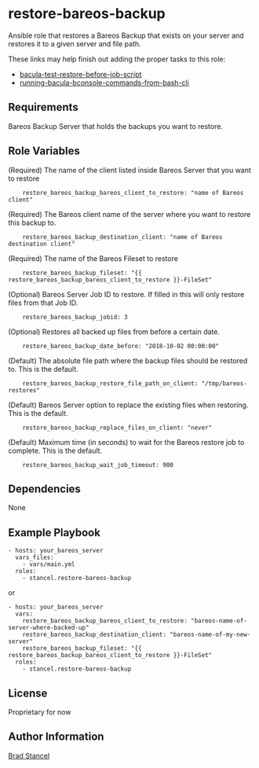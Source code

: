 restore-bareos-backup
=========

Ansible role that restores a Bareos Backup that exists on your server and restores it to a given server and file path.  

These links may help finish out adding the proper tasks to this role:
 - [bacula-test-restore-before-job-script](http://bacula.us/bacula-test-restore-before-job-script/)
 - [running-bacula-bconsole-commands-from-bash-cli](http://gosysop.com/running-bacula-bconsole-commands-from-bash-cli/)


Requirements
------------

Bareos Backup Server that holds the backups you want to restore.

Role Variables
--------------

(Required) The name of the client listed inside Bareos Server that you want to restore
```
	restore_bareos_backup_bareos_client_to_restore: "name of Bareos client"
```
(Required) The Bareos client name of the server where you want to restore this backup to. 
```
	restore_bareos_backup_destination_client: "name of Bareos destination client"
```
(Required) The name of the Bareos Fileset to restore
```
	restore_bareos_backup_fileset: "{{ restore_bareos_backup_bareos_client_to_restore }}-FileSet"
```
(Optional) Bareos Server Job ID to restore. If filled in this will only restore files from that Job ID.
```
	restore_bareos_backup_jobid: 3
```
(Optional) Restores all backed up files from before a certain date.
```
	restore_bareos_backup_date_before: "2018-10-02 00:00:00"
```
(Default) The absolute file path where the backup files should be restored to. This is the default.
```
	restore_bareos_backup_restore_file_path_on_client: "/tmp/bareos-restores"
```
(Default) Bareos Server option to replace the existing files when restoring. This is the default.
```
	restore_bareos_backup_replace_files_on_client: "never"
```
(Default) Maximum time (in seconds) to wait for the Bareos restore job to complete. This is the default.
```
	restore_bareos_backup_wait_job_timeout: 900
```

Dependencies
------------

None

Example Playbook
----------------

	- hosts: your_bareos_server
	  vars_files:
	    - vars/main.yml
	  roles:
	    - stancel.restore-bareos-backup


or 


	- hosts: your_bareos_server
	  vars:
		restore_bareos_backup_bareos_client_to_restore: "bareos-name-of-server-where-backed-up"
		restore_bareos_backup_destination_client: "bareos-name-of-my-new-server"
		restore_bareos_backup_fileset: "{{ restore_bareos_backup_bareos_client_to_restore }}-FileSet"
	  roles:
	    - stancel.restore-bareos-backup

License
-------

Proprietary for now

Author Information
------------------

[Brad Stancel](https://github.com/stancel)



